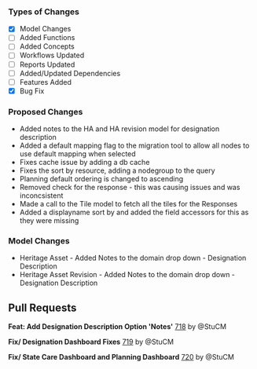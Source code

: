 ### Types of Changes
- [x] Model Changes
- [ ] Added Functions
- [ ] Added Concepts
- [ ] Workflows Updated
- [ ] Reports Updated
- [ ] Added/Updated Dependencies
- [ ] Features Added
- [x] Bug Fix

### Proposed Changes
- Added notes to the HA and HA revision model for designation description
- Added a default mapping flag to the migration tool to allow all nodes to use default mapping when selected
- Fixes cache issue by adding a db cache
- Fixes the sort by resource, adding a nodegroup to the query
- Planning default ordering is changed to ascending
- Removed check for the response - this was causing issues and was inconcsistent
- Made a call to the Tile model to fetch all the tiles for the Responses
- Added a displayname sort by and added the field accessors for this as they were missing

### Model Changes
- Heritage Asset - Added Notes to the domain drop down - Designation Description
- Heritage Asset Revision - Added Notes to the domain drop down - Designation Description

## Pull Requests

**Feat: Add Designation Description Option 'Notes'**
[718](https://github.com/flaxandteal/coral-arches/pull/718) by @StuCM

**Fix/ Designation Dashboard Fixes**
[719](https://github.com/flaxandteal/coral-arches/pull/719) by @StuCM

**Fix/ State Care Dashboard and Planning Dashboard**
[720](https://github.com/flaxandteal/coral-arches/pull/720) by @StuCM

